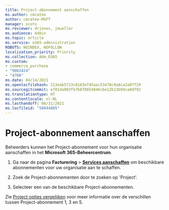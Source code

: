 ```yaml
---
title: Project-abonnement aanschaffen
ms.author: cmcatee
author: cmcatee-MSFT
manager: scotv
ms.reviewer: drjones, jmueller
ms.audience: Admin
ms.topic: article
ms.service: o365-administration
ROBOTS: NOINDEX, NOFOLLOW
localization_priority: Priority
ms.collection: Adm_O365
ms.custom:
- commerce_purchase
- "9002424"
- "4708"
ms.date: 04/14/2021
ms.openlocfilehash: 213eab5723c0183ef45aac53478c9a8ca2a07f29
ms.sourcegitcommit: e781da003fb7b878854846cbe12b13b9dca8df92
ms.translationtype: HT
ms.contentlocale: nl-NL
ms.lasthandoff: 08/31/2021
ms.locfileid: "58844885"
---
```

# <a name="purchase-project-subscription"></a>Project-abonnement aanschaffen

Beheerders kunnen het Project-abonnement voor hun organisatie aanschaffen in het **Microsoft 365-Beheercentrum**.

1. Ga naar de pagina **Facturering** > **[Services aanschaffen](https://admin.microsoft.com/AdminPortal/Home?adminportal=1&msCV=%2BbOQtMNsz0ei8f5z.0.36#/catalog)** om beschikbare abonnementen voor uw organisatie aan te schaffen.

2. Zoek de Project-abonnementen door te zoeken op 'Project'.

3. Selecteer een van de beschikbare Project-abonnementen.

Zie [Project opties vergelijken](https://products.office.com/project/compare-microsoft-project-management-software?tab=1&OCID=AID2000748_SEM_5j2j5X4B&MarinID=5j2j5X4B|78821275986631|%2Bproject%20%2Bo365|bb|c||1261139959949905|kwd-78821311481635:loc-190&lnkd=Bing_O365SMB_App&msclkid=185eccc165db1d3da290924720afcaa4&ef_id=XoY8vgAAAUTu0Bj8:20200402200513:s) voor meer informatie over de verschillen tussen Project-abonnement 1, 3 en 5.
